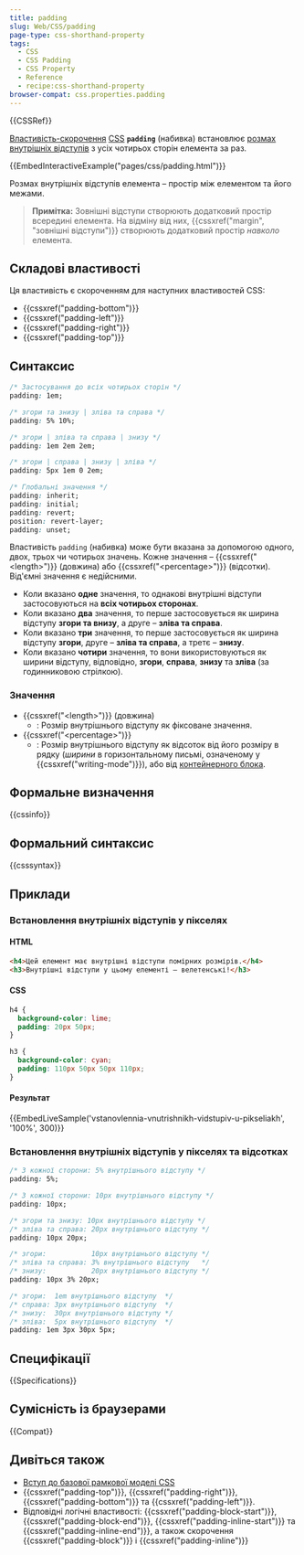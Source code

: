 ```yaml
---
title: padding
slug: Web/CSS/padding
page-type: css-shorthand-property
tags:
  - CSS
  - CSS Padding
  - CSS Property
  - Reference
  - recipe:css-shorthand-property
browser-compat: css.properties.padding
---
```


{{CSSRef}}

[Властивість-скорочення](/uk/docs/Web/CSS/Shorthand_properties) [CSS](/uk/docs/Web/CSS) **`padding`** (набивка) встановлює [розмах внутрішніх відступів](/uk/docs/Web/CSS/CSS_Box_Model/Introduction_to_the_CSS_box_model#padding_area) з усіх чотирьох сторін елемента за раз.

{{EmbedInteractiveExample("pages/css/padding.html")}}

Розмах внутрішніх відступів елемента – простір між елементом та його межами.

> **Примітка:** Зовнішні відступи створюють додатковий простір всередині елемента. На відміну від них, {{cssxref("margin", "зовнішні відступи")}} створюють додатковий простір _навколо_ елемента.

## Складові властивості

Ця властивість є скороченням для наступних властивостей CSS:

- {{cssxref("padding-bottom")}}
- {{cssxref("padding-left")}}
- {{cssxref("padding-right")}}
- {{cssxref("padding-top")}}

## Синтаксис

```css
/* Застосування до всіх чотирьох сторін */
padding: 1em;

/* згори та знизу | зліва та справа */
padding: 5% 10%;

/* згори | зліва та справа | знизу */
padding: 1em 2em 2em;

/* згори | справа | знизу | зліва */
padding: 5px 1em 0 2em;

/* Глобальні значення */
padding: inherit;
padding: initial;
padding: revert;
position: revert-layer;
padding: unset;
```

Властивість `padding` (набивка) може бути вказана за допомогою одного, двох, трьох чи чотирьох значень. Кожне значення – {{cssxref("&lt;length&gt;")}} (довжина) або {{cssxref("&lt;percentage&gt;")}} (відсотки). Від'ємні значення є недійсними.

- Коли вказано **одне** значення, то однакові внутрішні відступи застосовуються на **всіх чотирьох сторонах**.
- Коли вказано **два** значення, то перше застосовується як ширина відступу **згори та внизу**, а друге – **зліва та справа**.
- Коли вказано **три** значення, то перше застосовується як ширина відступу **згори**, друге – **зліва та справа**, а третє – **знизу**.
- Коли вказано **чотири** значення, то вони використовуються як ширини відступу, відповідно, **згори**, **справа**, **знизу** та **зліва** (за годинниковою стрілкою).

### Значення

- {{cssxref("&lt;length&gt;")}} (довжина)
  - : Розмір внутрішнього відступу як фіксоване значення.
- {{cssxref("&lt;percentage&gt;")}}
  - : Розмір внутрішнього відступу як відсоток від його розміру в рядку (_ширини_ в горизонтальному письмі, означеному у {{cssxref("writing-mode")}}), або від [контейнерного блока](/uk/docs/Web/CSS/Containing_block).

## Формальне визначення

{{cssinfo}}

## Формальний синтаксис

{{csssyntax}}

## Приклади

### Встановлення внутрішніх відступів у пікселях

#### HTML

```html
<h4>Цей елемент має внутрішні відступи помірних розмірів.</h4>
<h3>Внутрішні відступи у цьому елементі – велетенські!</h3>
```

#### CSS

```css
h4 {
  background-color: lime;
  padding: 20px 50px;
}

h3 {
  background-color: cyan;
  padding: 110px 50px 50px 110px;
}
```

#### Результат

{{EmbedLiveSample('vstanovlennia-vnutrishnikh-vidstupiv-u-pikseliakh', '100%', 300)}}

### Встановлення внутрішніх відступів у пікселях та відсотках

```css
/* З кожної сторони: 5% внутрішнього відступу */
padding: 5%;

/* З кожної сторони: 10px внутрішнього відступу */
padding: 10px;

/* згори та знизу: 10px внутрішнього відступу */
/* зліва та справа: 20px внутрішнього відступу */
padding: 10px 20px;

/* згори:           10px внутрішнього відступу */
/* зліва та справа: 3% внутрішнього відступу   */
/* знизу:           20px внутрішнього відступу */
padding: 10px 3% 20px;

/* згори:  1em внутрішнього відступу  */
/* справа: 3px внутрішнього відступу  */
/* знизу:  30px внутрішнього відступу */
/* зліва:  5px внутрішнього відступу  */
padding: 1em 3px 30px 5px;
```

## Специфікації

{{Specifications}}

## Сумісність із браузерами

{{Compat}}

## Дивіться також

- [Вступ до базової рамкової моделі CSS](/uk/docs/Web/CSS/CSS_Box_Model/Introduction_to_the_CSS_box_model)
- {{cssxref("padding-top")}}, {{cssxref("padding-right")}}, {{cssxref("padding-bottom")}} та {{cssxref("padding-left")}}.
- Відповідні логічні властивості: {{cssxref("padding-block-start")}}, {{cssxref("padding-block-end")}}, {{cssxref("padding-inline-start")}} та {{cssxref("padding-inline-end")}}, а також скорочення {{cssxref("padding-block")}} і {{cssxref("padding-inline")}}
